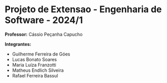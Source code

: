 # Projeto de Extensao - Engenharia de Software - 2024/1

**Professor:** Cássio Peçanha Capucho

**Integrantes:**
 * Guilherme Ferreira de Góes
 * Lucas Bonato Soares
 * Maria Luíza Franzotti
 * Matheus Endlich Silveira
 * Rafael Ferreira Bassul
